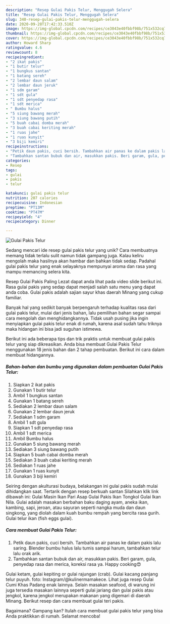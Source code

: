 ```yaml
---
description: "Resep Gulai Pakis Telur, Menggugah Selera"
title: "Resep Gulai Pakis Telur, Menggugah Selera"
slug: 340-resep-gulai-pakis-telur-menggugah-selera
date: 2020-09-28T17:42:33.510Z
image: https://img-global.cpcdn.com/recipes/ce3043e40fbbf98b/751x532cq70/gulai-pakis-telur-foto-resep-utama.jpg
thumbnail: https://img-global.cpcdn.com/recipes/ce3043e40fbbf98b/751x532cq70/gulai-pakis-telur-foto-resep-utama.jpg
cover: https://img-global.cpcdn.com/recipes/ce3043e40fbbf98b/751x532cq70/gulai-pakis-telur-foto-resep-utama.jpg
author: Howard Sharp
ratingvalue: 4.6
reviewcount: 8
recipeingredient:
- "2 ikat pakis"
- "1 butir telur"
- "1 bungkus santan"
- "1 batang sereh"
- "2 lembar daun salam"
- "2 lembar daun jeruk"
- "1 sdm garam"
- "1 sdt gula"
- "1 sdt penyedap rasa"
- "1 sdt merica"
- " Bumbu halus"
- "5 siung bawang merah"
- "3 siung bawang putih"
- "5 buah cabai domba merah"
- "3 buah cabai keriting merah"
- "1 ruas jahe"
- "1 ruas kunyit"
- "3 biji kemiri"
recipeinstructions:
- "Petik daun pakis, cuci bersih. Tambahkan air panas ke dalam pakis lalu saring. Blender bumbu halus lalu tumis sampai harum, tambahkan telur lalu orak arik."
- "Tambahkan santan bubuk dan air, masukkan pakis. Beri garam, gula, penyedap rasa dan merica, koreksi rasa ya. Happy cooking😍"
categories:
- Resep
tags:
- gulai
- pakis
- telur

katakunci: gulai pakis telur 
nutrition: 207 calories
recipecuisine: Indonesian
preptime: "PT13M"
cooktime: "PT47M"
recipeyield: "4"
recipecategory: Dinner

---
```



![Gulai Pakis Telur](https://img-global.cpcdn.com/recipes/ce3043e40fbbf98b/751x532cq70/gulai-pakis-telur-foto-resep-utama.jpg)

Sedang mencari ide resep gulai pakis telur yang unik? Cara membuatnya memang tidak terlalu sulit namun tidak gampang juga. Kalau keliru mengolah maka hasilnya akan hambar dan bahkan tidak sedap. Padahal gulai pakis telur yang enak selayaknya mempunyai aroma dan rasa yang mampu memancing selera kita.

Resep Gulai Pakis Paling Lezat dapat anda lihat pada video slide berikut ini. Rasa gulai pakis yang sedap dapat menjadi salah satu menu yang dapat anda coba. Gulai pakis adalah sajian sayur khas daerah Minang yang cukup familiar.

Banyak hal yang sedikit banyak berpengaruh terhadap kualitas rasa dari gulai pakis telur, mulai dari jenis bahan, lalu pemilihan bahan segar sampai cara mengolah dan menghidangkannya. Tidak usah pusing jika ingin menyiapkan gulai pakis telur enak di rumah, karena asal sudah tahu triknya maka hidangan ini bisa jadi suguhan istimewa.


Berikut ini ada beberapa tips dan trik praktis untuk membuat gulai pakis telur yang siap dikreasikan. Anda bisa membuat Gulai Pakis Telur menggunakan 18 jenis bahan dan 2 tahap pembuatan. Berikut ini cara dalam membuat hidangannya.

<!--inarticleads1-->

##### Bahan-bahan dan bumbu yang digunakan dalam pembuatan Gulai Pakis Telur:

1. Siapkan 2 ikat pakis
1. Gunakan 1 butir telur
1. Ambil 1 bungkus santan
1. Gunakan 1 batang sereh
1. Sediakan 2 lembar daun salam
1. Gunakan 2 lembar daun jeruk
1. Sediakan 1 sdm garam
1. Ambil 1 sdt gula
1. Siapkan 1 sdt penyedap rasa
1. Ambil 1 sdt merica
1. Ambil  Bumbu halus
1. Gunakan 5 siung bawang merah
1. Sediakan 3 siung bawang putih
1. Siapkan 5 buah cabai domba merah
1. Sediakan 3 buah cabai keriting merah
1. Sediakan 1 ruas jahe
1. Gunakan 1 ruas kunyit
1. Gunakan 3 biji kemiri


Seiring dengan akulturasi budaya, belakangan ini gulai pakis sudah mulai dihidangkan saat. Tertarik dengan resep berkuah santan Silahkan klik link dibawah ini: Gulai Masin Ikan Pari Asap Gulai Pakis Ikan Tongkol Gulai Ikan Nila. Gulai adalah masakan berbahan baku daging ayam, aneka ikan, kambing, sapi, jeroan, atau sayuran seperti nangka muda dan daun singkong, yang diolah dalam kuah bumbu rempah yang bercita rasa gurih. Gulai telur ikan (fish eggs gulai). 

<!--inarticleads2-->

##### Cara membuat Gulai Pakis Telur:

1. Petik daun pakis, cuci bersih. Tambahkan air panas ke dalam pakis lalu saring. Blender bumbu halus lalu tumis sampai harum, tambahkan telur lalu orak arik.
1. Tambahkan santan bubuk dan air, masukkan pakis. Beri garam, gula, penyedap rasa dan merica, koreksi rasa ya. Happy cooking😍


Gulai ketam, gulai kepiting or gulai rajungan (crab). Gulai kacang panjang telur puyuh. foto: Instagram/@kulinermamakece. Lihat juga resep Gulai Cumi Khas Padang enak lainnya. Selain masakan seafood, di warung ini juga tersedia masakan lainnya seperti gulai jariang dan gulai pakis atau jengkol, karena jengkol merupakan makanan yang digemari di daerah Minang. Berikut resep dan cara membuat gulai teri pakis. 

Bagaimana? Gampang kan? Itulah cara membuat gulai pakis telur yang bisa Anda praktikkan di rumah. Selamat mencoba!
